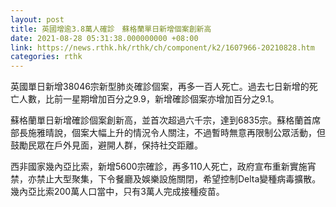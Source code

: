 ```yaml
---
layout: post
title: 英國增逾3.8萬人確診　蘇格蘭單日新增個案創新高
date: 2021-08-28 05:31:38.000000000 +08:00
link: https://news.rthk.hk/rthk/ch/component/k2/1607966-20210828.htm
categories: rthk
---
```


英國單日新增38046宗新型肺炎確診個案，再多一百人死亡。過去七日新增的死亡人數，比前一星期增加百分之9.9，新增確診個案亦增加百分之9.1。

蘇格蘭單日新增確診個案創新高，並首次超過六千宗，達到6835宗。蘇格蘭首席部長施雅晴說，個案大幅上升的情況令人關注，不過暫時無意再限制公眾活動，但鼓勵民眾在戶外見面，避開人群，保持社交距離。

西非國家幾內亞比索，新增5600宗確診，再多110人死亡，政府宣布重新實施宵禁，亦禁止大型聚集，下令餐廳及娛樂設施關閉，希望控制Delta變種病毒擴散。幾內亞比索200萬人口當中，只有3萬人完成接種疫苗。
